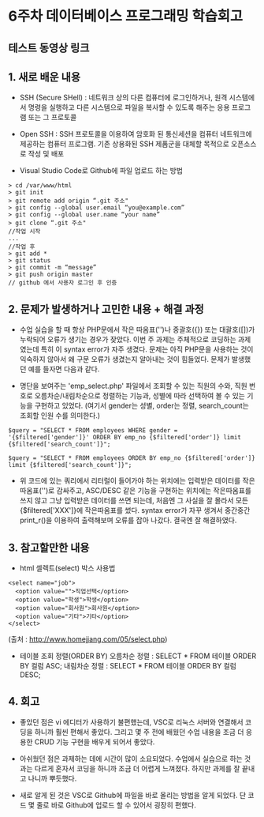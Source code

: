 # 6주차 데이터베이스 프로그래밍 학습회고


## 테스트 동영상 링크



## 1. 새로 배운 내용
  * SSH (Secure SHell) : 네트워크 상의 다른 컴퓨터에 로그인하거나, 원격 시스템에서 명령을 실행하고 다른 시스템으로 파일을 복사할 수 있도록 해주는 응용 프로그램 또는 그 프로토콜

  * Open SSH : SSH 프로토콜을 이용하여 암호화 된 통신세션을 컴퓨터 네트워크에 제공하는 컴퓨터 프로그램. 기존 상용화된 SSH 제품군을 대체할 목적으로 오픈소스로 작성 및 배포


  * Visual Studio Code로 Github에 파일 업로드 하는 방법
  ```
  > cd /var/www/html
  > git init
  > git remote add origin “.git 주소"
  > git config --global user.email “you@example.com”
  > git config --global user.name “your name”
  > git clone “.git 주소"
  //작업 시작
  ...
  //작업 후
  > git add *
  > git status
  > git commit -m “message”
  > git push origin master
  // github 에서 사용자 로그인 후 인증
  ```

## 2. 문제가 발생하거나 고민한 내용 + 해결 과정
  * 수업 실습을 할 때 항상 PHP문에서 작은 따옴표('')나 중괄호({}) 또는 대괄호([])가 누락되어 오류가 생기는 경우가 잦았다. 이번 주 과제는 주체적으로 코딩하는 과제였는데 특히 이 syntax error가 자주 생겼다. 문제는 아직 PHP문을 사용하는 것이 익숙하지 않아서 왜 구문 오류가 생겼는지 알아내는 것이 힘들었다. 문제가 발생했던 예를 들자면 다음과 같다.

  * 명단을 보여주는 'emp_select.php' 파일에서 조회할 수 있는 직원의 수와, 직원 번호로 오름차순/내림차순으로 정렬하는 기능과, 성별에 따라 선택하여 볼 수 있는 기능을 구현하고 있었다. (여기서 gender는 성별, order는 정렬, search_count는 조회할 인원 수를 의미한다.)

  ```
  $query = "SELECT * FROM employees WHERE gender = '{$filtered['gender']}' ORDER BY emp_no {$filtered['order']} limit {$filtered['search_count']}";

  $query = "SELECT * FROM employees ORDER BY emp_no {$filtered['order']} limit {$filtered['search_count']}";
  ```

  * 위 코드에 있는 쿼리에서 리터럴이 들어가야 하는 위치에는 입력받은 데이터를 작은따옴표('')로 감싸주고, ASC/DESC 같은 기능을 구현하는 위치에는 작은따옴표를 쓰지 않고 그냥 입력받은 데이터를 쓰면 되는데, 처음엔 그 사실을 잘 몰라서 모든 {$filtered['XXX']}에 작은따옴표를 썼다. syntax error가 자꾸 생겨서 중간중간 print_r()을 이용하여 출력해보며 오류를 잡아 나갔다. 결국엔 잘 해결하였다.


## 3. 참고할만한 내용
  * html 셀렉트(select) 박스 사용법
  ```
  <select name="job">
    <option value="">직업선택</option>
    <option value="학생">학생</option>
    <option value="회사원">회사원</option>
    <option value="기타">기타</option>
  </select>
  ```
  (출처 : http://www.homejjang.com/05/select.php)

  * 테이블 조회 정렬(ORDER BY)
  오름차순 정렬 : SELECT * FROM 테이블 ORDER BY 컬럼 ASC;
  내림차순 정렬 : SELECT * FROM 테이블 ORDER BY 컬럼 DESC;


## 4. 회고
  * 좋았던 점은 vi 에디터가 사용하기 불편했는데, VSC로 리눅스 서버와 연결해서 코딩을 하니까 훨씬 편해서 좋았다. 그리고 몇 주 전에 배웠던 수업 내용을 조금 더 응용한 CRUD 기능 구현을 배우게 되어서 좋았다.

  * 아쉬웠던 점은 과제하는 데에 시간이 많이 소요되었다. 수업에서 실습으로 하는 것과는 다르게 혼자서 코딩을 하니까 조금 더 어렵게 느껴졌다. 하지만 과제를 잘 끝내고 나니까 뿌듯했다.

  * 새로 알게 된 것은 VSC로 Github에 파일을 바로 올리는 방법을 알게 되었다. 단 코드 몇 줄로 바로 Github에 업로드 할 수 있어서 굉장히 편했다.
